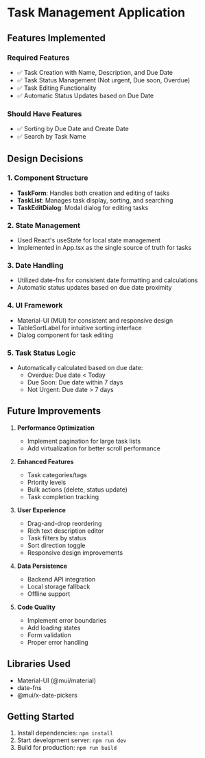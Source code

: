 # Task Management Application

## Features Implemented

### Required Features
- ✅ Task Creation with Name, Description, and Due Date
- ✅ Task Status Management (Not urgent, Due soon, Overdue)
- ✅ Task Editing Functionality
- ✅ Automatic Status Updates based on Due Date

### Should Have Features
- ✅ Sorting by Due Date and Create Date
- ✅ Search by Task Name

## Design Decisions

### 1. Component Structure
- **TaskForm**: Handles both creation and editing of tasks
- **TaskList**: Manages task display, sorting, and searching
- **TaskEditDialog**: Modal dialog for editing tasks

### 2. State Management
- Used React's useState for local state management
- Implemented in App.tsx as the single source of truth for tasks

### 3. Date Handling
- Utilized date-fns for consistent date formatting and calculations
- Automatic status updates based on due date proximity

### 4. UI Framework
- Material-UI (MUI) for consistent and responsive design
- TableSortLabel for intuitive sorting interface
- Dialog component for task editing

### 5. Task Status Logic
- Automatically calculated based on due date:
  - Overdue: Due date < Today
  - Due Soon: Due date within 7 days
  - Not Urgent: Due date > 7 days

## Future Improvements

1. **Performance Optimization**
   - Implement pagination for large task lists
   - Add virtualization for better scroll performance

2. **Enhanced Features**
   - Task categories/tags
   - Priority levels
   - Bulk actions (delete, status update)
   - Task completion tracking

3. **User Experience**
   - Drag-and-drop reordering
   - Rich text description editor
   - Task filters by status
   - Sort direction toggle
   - Responsive design improvements

4. **Data Persistence**
   - Backend API integration
   - Local storage fallback
   - Offline support

5. **Code Quality**
   - Implement error boundaries
   - Add loading states
   - Form validation
   - Proper error handling

## Libraries Used
- Material-UI (@mui/material)
- date-fns
- @mui/x-date-pickers

## Getting Started
1. Install dependencies: `npm install`
2. Start development server: `npm run dev`
3. Build for production: `npm run build`

